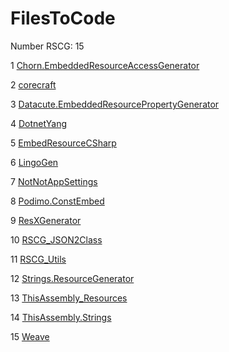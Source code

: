<h1>FilesToCode</h1>

Number RSCG: 15

   1 [Chorn.EmbeddedResourceAccessGenerator](/docs/Chorn.EmbeddedResourceAccessGenerator)

   2 [corecraft](/docs/corecraft)

   3 [Datacute.EmbeddedResourcePropertyGenerator](/docs/Datacute.EmbeddedResourcePropertyGenerator)

   4 [DotnetYang](/docs/DotnetYang)

   5 [EmbedResourceCSharp](/docs/EmbedResourceCSharp)

   6 [LingoGen](/docs/LingoGen)

   7 [NotNotAppSettings](/docs/NotNotAppSettings)

   8 [Podimo.ConstEmbed](/docs/Podimo.ConstEmbed)

   9 [ResXGenerator](/docs/ResXGenerator)

   10 [RSCG_JSON2Class](/docs/RSCG_JSON2Class)

   11 [RSCG_Utils](/docs/RSCG_Utils)

   12 [Strings.ResourceGenerator](/docs/Strings.ResourceGenerator)

   13 [ThisAssembly_Resources](/docs/ThisAssembly_Resources)

   14 [ThisAssembly.Strings](/docs/ThisAssembly.Strings)

   15 [Weave](/docs/Weave)
    